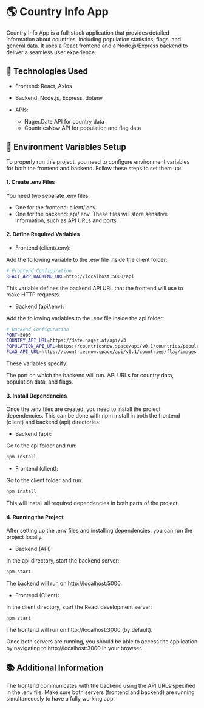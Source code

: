 # 🌎 Country Info App
Country Info App is a full-stack application that provides detailed information about countries, including population statistics, flags, and general data. It uses a React frontend and a Node.js/Express backend to deliver a seamless user experience.

## 🔧 Technologies Used
- Frontend: React, Axios

- Backend: Node.js, Express, dotenv

- APIs:
   - Nager.Date API for country data
   - CountriesNow API for population and flag data

## 📂 Environment Variables Setup
To properly run this project, you need to configure environment variables for both the frontend and backend. Follow these steps to set them up:

#### 1. Create .env Files
You need two separate .env files:

- One for the frontend: client/.env.
- One for the backend: api/.env.
These files will store sensitive information, such as API URLs and ports.

#### 2. Define Required Variables
- Frontend (client/.env):

Add the following variable to the .env file inside the client folder:

```bash
# Frontend Configuration
REACT_APP_BACKEND_URL=http://localhost:5000/api
```

This variable defines the backend API URL that the frontend will use to make HTTP requests.

- Backend (api/.env):
  
Add the following variables to the .env file inside the api folder:

```bash
# Backend Configuration
PORT=5000
COUNTRY_API_URL=https://date.nager.at/api/v3
POPULATION_API_URL=https://countriesnow.space/api/v0.1/countries/population
FLAG_API_URL=https://countriesnow.space/api/v0.1/countries/flag/images
```

These variables specify:

The port on which the backend will run.
API URLs for country data, population data, and flags.
#### 3. Install Dependencies

Once the .env files are created, you need to install the project dependencies. This can be done with npm install in both the frontend (client) and backend (api) directories:

- Backend (api):

Go to the api folder and run:

```bash
npm install
```

- Frontend (client):

Go to the client folder and run:

```bash
npm install
```

This will install all required dependencies in both parts of the project.


#### 4. Running the Project
After setting up the .env files and installing dependencies, you can run the project locally.

- Backend (API):

In the api directory, start the backend server:

```bash
npm start
```
The backend will run on http://localhost:5000.

- Frontend (Client):

In the client directory, start the React development server:

```bash
npm start
```
The frontend will run on http://localhost:3000 (by default).

Once both servers are running, you should be able to access the application by navigating to http://localhost:3000 in your browser.

## 📚 Additional Information
The frontend communicates with the backend using the API URLs specified in the .env file.
Make sure both servers (frontend and backend) are running simultaneously to have a fully working app.
